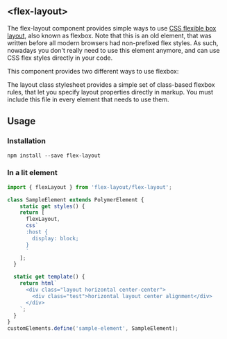 
## &lt;flex-layout&gt;
The flex-layout component provides simple ways to use
[CSS flexible box layout](https://developer.mozilla.org/en-US/docs/Web/Guide/CSS/Flexible_boxes),
also known as flexbox. Note that this is an old element, that was written
before all modern browsers had non-prefixed flex styles. As such, nowadays you
don't really need to use this element anymore, and can use CSS flex styles
directly in your code.

This component provides two different ways to use flexbox:

The layout class stylesheet provides a simple set of class-based flexbox rules, that
let you specify layout properties directly in markup. You must include this file
in every element that needs to use them.

## Usage

### Installation
```
npm install --save flex-layout
```

### In a lit element
```js
import { flexLayout } from 'flex-layout/flex-layout';

class SampleElement extends PolymerElement {
    static get styles() {
    return [
      flexLayout,
      css`
      :host {
        display: block;
      }
      `
    ];
  }

  static get template() {
    return html`
      <div class="layout horizontal center-center">
        <div class="test">horizontal layout center alignment</div>
      </div>
    `;
  }
}
customElements.define('sample-element', SampleElement);
```